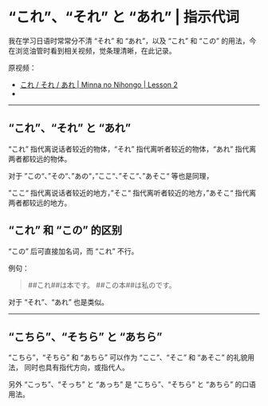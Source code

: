 # “これ”、“それ” と “あれ” | 指示代词

我在学习日语时常常分不清 “それ” 和 “あれ”，以及 “これ” 和 “この” 的用法，今在浏览油管时看到相关视频，觉条理清晰，在此记录。

原视频：
- [これ / それ / あれ | Minna no Nihongo | Lesson 2](https://www.youtube.com/watch?v=d6UnRexUg5A)
- []()

- - -

## “これ”、“それ” と “あれ”

“これ” 指代离说话者较近的物体，“それ” 指代离听者较近的物体，“あれ” 指代离两者都较远的物体。

对于 ”この“、”その“、”あの“，”ここ“、”そこ“、”あそこ“ 等也是同理，

”ここ“ 指代离说话者较近的地方，”そこ“ 指代离听者较近的地方，”あそこ“ 指代离两者都较远的地方。

## “これ” 和 “この” 的区别

“この” 后可直接加名词，而 “これ” 不行。

例句：

> ##これ##は本です。
> ##この本##は私のです。

对于 “それ”、“あれ” 也是类似。

- - -

## “こちら”、“そちら” と “あちら”

“こちら”，“そちら” 和 “あちら” 可以作为 “ここ”、“そこ” 和 “あそこ” 的礼貌用法，
同时也具有指代方向，或指代人。

另外 “こっち”、“そっち” と “あっち” 是 “こちら”、“そちら” と “あちら” 的口语用法。
